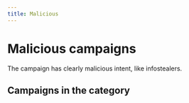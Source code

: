 ```yaml
---
title: Malicious
---
```

# Malicious campaigns

The campaign has clearly malicious intent, like infostealers.

## Campaigns in the category
<!-- material/tags { include: [MALICIOUS] }-->